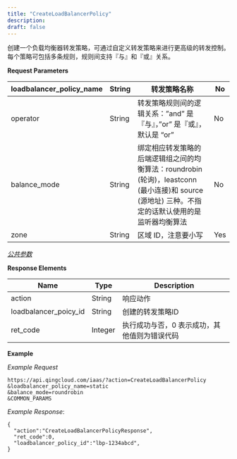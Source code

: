 ```yaml
---
title: "CreateLoadBalancerPolicy"
description: 
draft: false
---
```




创建一个负载均衡器转发策略，可通过自定义转发策略来进行更高级的转发控制。 每个策略可包括多条规则，规则间支持『与』和『或』关系。

**Request Parameters**

| loadbalancer_policy_name | String | 转发策略名称 | No |
| --- | --- | --- | --- |
| operator | String | 转发策略规则间的逻辑关系：”and” 是『与』，”or” 是『或』，默认是 “or” | No |
| balance_mode | String | 绑定相应转发策略的后端逻辑组之间的均衡算法：roundrobin (轮询)，leastconn (最小连接)和 source (源地址) 三种。不指定的话默认使用的是监听器均衡算法| No |
| zone | String | 区域 ID，注意要小写 | Yes |

[_公共参数_](../../../parameters/)

**Response Elements**

| Name | Type | Description |
| --- | --- | --- |
| action | String | 响应动作 |
| loadbalancer_poicy_id | String | 创建的转发策略ID |
| ret_code | Integer | 执行成功与否，0 表示成功，其他值则为错误代码 |

**Example**

_Example Request_

```
https://api.qingcloud.com/iaas/?action=CreateLoadBalancerPolicy
&loadbalancer_policy_name=static
&balance_mode=roundrobin
&COMMON_PARAMS
```

_Example Response_:

```
{
  "action":"CreateLoadBalancerPolicyResponse",
  "ret_code":0,
  "loadbalancer_policy_id":"lbp-1234abcd",
}
```
